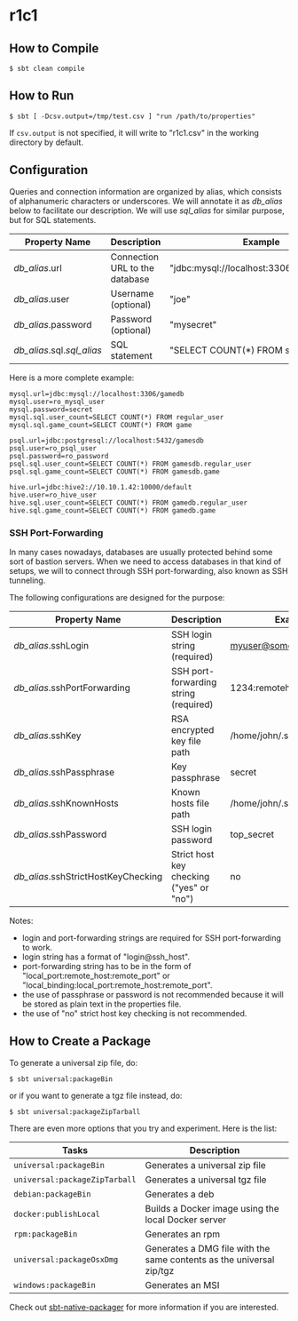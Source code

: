 # r1c1

## How to Compile

```
$ sbt clean compile
```

## How to Run

```
$ sbt [ -Dcsv.output=/tmp/test.csv ] "run /path/to/properties"
```

If `csv.output` is not specified, it will write to "r1c1.csv" in the
working directory by default.

## Configuration

Queries and connection information are organized by alias, which consists of
alphanumeric characters or underscores.  We will annotate it as *db_alias*
below to facilitate our description.  We will use *sql_alias* for similar
purpose, but for SQL statements.

| Property Name              | Description                    | Example                                    |
|----------------------------|--------------------------------|--------------------------------------------|
| *db_alias*.url             | Connection URL to the database | "jdbc:mysql://localhost:3306/my\_database" |
| *db_alias*.user            | Username (optional)            | "joe"                                      |
| *db_alias*.password        | Password (optional)            | "mysecret"                                 |
| *db_alias*.sql.*sql_alias* | SQL statement                  | "SELECT COUNT(\*) FROM some\_tbl"          |


Here is a more complete example:

```
mysql.url=jdbc:mysql://localhost:3306/gamedb
mysql.user=ro_mysql_user
mysql.password=secret
mysql.sql.user_count=SELECT COUNT(*) FROM regular_user
mysql.sql.game_count=SELECT COUNT(*) FROM game

psql.url=jdbc:postgresql://localhost:5432/gamesdb
psql.user=ro_psql_user
psql.password=ro_password
psql.sql.user_count=SELECT COUNT(*) FROM gamesdb.regular_user
psql.sql.game_count=SELECT COUNT(*) FROM gamesdb.game

hive.url=jdbc:hive2://10.10.1.42:10000/default
hive.user=ro_hive_user
hive.sql.user_count=SELECT COUNT(*) FROM gamedb.regular_user
hive.sql.game_count=SELECT COUNT(*) FROM gamedb.game
```

### SSH Port-Forwarding

In many cases nowadays, databases are usually protected behind some sort of
bastion servers. When we need to access databases in that kind of setups, we
will to connect through SSH port-forwarding, also known as SSH tunneling.

The following configurations are designed for the purpose:

| Property Name                       | Description                              | Example                                         |
|-------------------------------------|------------------------------------------|-------------------------------------------------|
| *db_alias*.sshLogin                 | SSH login string (required)              | myuser@somebastion.com                          |
| *db_alias*.sshPortForwarding        | SSH port-forwarding string (required)    | 1234:remotehost.net:5432                        |
| *db_alias*.sshKey                   | RSA encrypted key file path              | /home/john/.ssh/id\_rsa                         |
| *db_alias*.sshPassphrase            | Key passphrase                           | secret                                          |
| *db_alias*.sshKnownHosts            | Known hosts file path                    | /home/john/.ssh/known\_hosts                    |
| *db_alias*.sshPassword              | SSH login password                       | top\_secret                                     |
| *db_alias*.sshStrictHostKeyChecking | Strict host key checking ("yes" or "no") | no                                              |

Notes:

- login and port-forwarding strings are required for SSH port-forwarding to work.
- login string has a format of "login@ssh\_host".
- port-forwarding string has to be in the form of "local\_port:remote\_host:remote\_port" or "local\_binding:local\_port:remote\_host:remote\_port".
- the use of passphrase or password is not recommended because it will be stored as plain text in the properties file.
- the use of "no" strict host key checking is not recommended.

## How to Create a Package

To generate a universal zip file, do:

```
$ sbt universal:packageBin
```

or if you want to generate a tgz file instead, do:

```
$ sbt universal:packageZipTarball
```

There are even more options that you try and experiment.  Here is the list:

| Tasks                         | Description                                                          |
|-------------------------------|----------------------------------------------------------------------|
| `universal:packageBin`        | Generates a universal zip file                                       |
| `universal:packageZipTarball` | Generates a universal tgz file                                       |
| `debian:packageBin`           | Generates a deb                                                      |
| `docker:publishLocal`         | Builds a Docker image using the local Docker server                  |
| `rpm:packageBin`              | Generates an rpm                                                     |
| `universal:packageOsxDmg`     | Generates a DMG file with the same contents as the universal zip/tgz |
| `windows:packageBin`          | Generates an MSI                                                     |

Check out [sbt-native-packager][1] for more information if you are interested.

[1]: <https://www.scala-sbt.org/sbt-native-packager/index.html>
